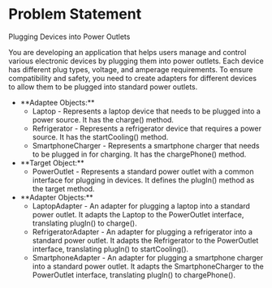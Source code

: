# Problem Statement

Plugging Devices into Power Outlets

You are developing an application that helps users manage and control various electronic devices by plugging them into power outlets. Each device has different plug types, voltage, and amperage requirements. To ensure compatibility and safety, you need to create adapters for different devices to allow them to be plugged into standard power outlets.

<ul>
  <li> **Adaptee Objects:**
    <ul>
      <li>Laptop - Represents a laptop device that needs to be plugged into a power source. It has the charge() method.</li>
      <li>Refrigerator - Represents a refrigerator device that requires a power source. It has the startCooling() method.</li>
      <li>SmartphoneCharger - Represents a smartphone charger that needs to be plugged in for charging. It has the chargePhone() method.</li>
    </ul>
  </li>
  <li> **Target Object:**
    <ul>
      <li>PowerOutlet - Represents a standard power outlet with a common interface for plugging in devices. It defines the plugIn() method as the target method.</li>
    </ul>
  </li>
   <li> **Adapter Objects:**
    <ul>
      <li>LaptopAdapter - An adapter for plugging a laptop into a standard power outlet. It adapts the Laptop to the PowerOutlet interface, translating plugIn() to charge().</li>
      <li>RefrigeratorAdapter - An adapter for plugging a refrigerator into a standard power outlet. It adapts the Refrigerator to the PowerOutlet interface, translating plugIn() to startCooling().</li>
      <li>SmartphoneAdapter - An adapter for plugging a smartphone charger into a standard power outlet. It adapts the SmartphoneCharger to the PowerOutlet interface, translating plugIn() to chargePhone().</li>
    </ul>
  </li>
</ul>
